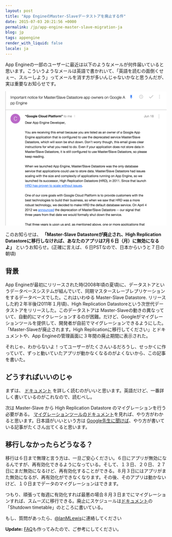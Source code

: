 ```yaml
---
layout: post
title: "App EngineのMaster-Slaveデータストアを廃止する件"
date: 2015-07-03 20:21:56 +0000
permalink: /jp/app-engine-master-slave-migration-ja
blog: jp
tags: appengine
render_with_liquid: false
locale: ja
---
```


App Engineの一部のユーザーに最近は以下のようなメールが何件届いていると思います。こういうようなメールは英語で書かれいて、「英語を読むの面倒くせぇー、スルーしよう」ってメールを消す方が多いんじゃないかなと思うんだが、実は重要なお知らせです。

![Master-Slave Datastore Email](/assets/images/736/master-slave-datastore-email.png)

このお知らせは、 **「Master-Slave Datastoreが廃止され、High Replication Datastoreに移行しなければ、あなたのアプリは7月６日（月）に無効になるよ」** というお知らせ。(正確に言えば、６日PSTなので、日本からいうと７日の朝頃)

## 背景

App Engineが最初にリリースされた時(2008年頃の夏頃)に、データストアというデータベースシステムが組んでいて、同期マスタースレーブレプリケーションをするデータベースでした。これはいわゆる Master-Slave Datastore. リリースした約２年半後(2011年１月頃)、High Replication Datastoreという次世代データストアをリリースした。このデータストアは Master-Slaveの動きの異なっていて、自動的にマイクレーションするのが困難。だけど、Googleがマイグレーションツールを提供して、開発者が自前でマイグレーションできるようにした。「Master-Slaveが廃止されます。High Replicationに移行してください」とドキュメントや、App Engineの管理画面に３年間の廃止期間に表示された。

それじゃ、わからないよ！ってユーザーがたくさんいるだろうし、せっかくに作っていて、ずっと動いていたアプリが動かなくなるのがよくないから、この記事を書いた。

## どうすればいいのじゃ

まずは、 [ドキュメント](https://cloud.google.com/appengine/docs/deprecations/ms_datastore) を詳しく読むのがいいと思います。英語だけど、一番詳しく書いているのがこれなので、読むべし。

次は Master-Slave から High Replication Datastore のマイグレーションを行う必要がある。 [マイグレーションツールのドキュメント](https://cloud.google.com/appengine/docs/adminconsole/migration)を見れば、やり方がわかると思います。日本語がいいという方は [Google先生に聞けば](https://www.google.co.jp/webhp?ie=UTF-8#q=Master%2FSlave+High+Replication+Datastore+%E7%A7%BB%E8%A1%8C)、やり方が書いている記事がたくさん出てくると思います。

## 移行しなかったらどうなる？

移行は６日まで無理と言う方は、一旦ご安心ください。６日にアプリが無効になるんですが、再有効化できるようになっている。そして、１３日、２０日、２７日にまだ無効になるけど、再有効化することができる。８月３日にはアプリがまた無効になるが、再有効化ができなくなります。その後、そのアプリは動かないけど、１０日までデータのマイグレーションはできます。

つもり、頑張って毎週に有効化すれば最悪の場合８月３日までにマイグレーションすれば、スムーズに移行できる。廃止にスケジュールは[ドキュメント](https://cloud.google.com/appengine/docs/deprecations/ms_datastore)の「Shutdown timetable」のところに書いている。

もし、質問があったら、[@IanMLewis](https://twitter.com/IanMLewis)に連絡してください

**Update:** [FAQ](http://qiita.com/IanMLewis/items/ffab882797df24757fa3)も作ってみたので、ご参考にしてください。

